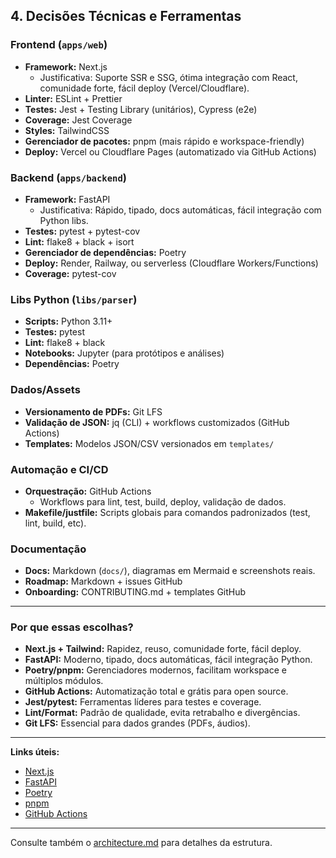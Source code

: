 ## 4. Decisões Técnicas e Ferramentas

### Frontend (`apps/web`)
- **Framework:** Next.js  
  - Justificativa: Suporte SSR e SSG, ótima integração com React, comunidade forte, fácil deploy (Vercel/Cloudflare).
- **Linter:** ESLint + Prettier
- **Testes:** Jest + Testing Library (unitários), Cypress (e2e)
- **Coverage:** Jest Coverage
- **Styles:** TailwindCSS
- **Gerenciador de pacotes:** pnpm (mais rápido e workspace-friendly)
- **Deploy:** Vercel ou Cloudflare Pages (automatizado via GitHub Actions)

### Backend (`apps/backend`)
- **Framework:** FastAPI  
  - Justificativa: Rápido, tipado, docs automáticas, fácil integração com Python libs.
- **Testes:** pytest + pytest-cov
- **Lint:** flake8 + black + isort
- **Gerenciador de dependências:** Poetry
- **Deploy:** Render, Railway, ou serverless (Cloudflare Workers/Functions)
- **Coverage:** pytest-cov

### Libs Python (`libs/parser`)
- **Scripts:** Python 3.11+
- **Testes:** pytest
- **Lint:** flake8 + black
- **Notebooks:** Jupyter (para protótipos e análises)
- **Dependências:** Poetry

### Dados/Assets
- **Versionamento de PDFs:** Git LFS
- **Validação de JSON:** jq (CLI) + workflows customizados (GitHub Actions)
- **Templates:** Modelos JSON/CSV versionados em `templates/`

### Automação e CI/CD
- **Orquestração:** GitHub Actions
  - Workflows para lint, test, build, deploy, validação de dados.
- **Makefile/justfile:** Scripts globais para comandos padronizados (test, lint, build, etc).

### Documentação
- **Docs:** Markdown (`docs/`), diagramas em Mermaid e screenshots reais.
- **Roadmap:** Markdown + issues GitHub
- **Onboarding:** CONTRIBUTING.md + templates GitHub

---

### Por que essas escolhas?

- **Next.js + Tailwind:** Rapidez, reuso, comunidade forte, fácil deploy.
- **FastAPI:** Moderno, tipado, docs automáticas, fácil integração Python.
- **Poetry/pnpm:** Gerenciadores modernos, facilitam workspace e múltiplos módulos.
- **GitHub Actions:** Automatização total e grátis para open source.
- **Jest/pytest:** Ferramentas líderes para testes e coverage.
- **Lint/Format:** Padrão de qualidade, evita retrabalho e divergências.
- **Git LFS:** Essencial para dados grandes (PDFs, áudios).

---

**Links úteis:**  
- [Next.js](https://nextjs.org/)  
- [FastAPI](https://fastapi.tiangolo.com/)  
- [Poetry](https://python-poetry.org/)  
- [pnpm](https://pnpm.io/)  
- [GitHub Actions](https://docs.github.com/actions)

---

Consulte também o [architecture.md](./architecture.md) para detalhes da estrutura.